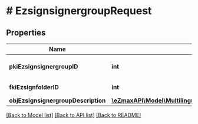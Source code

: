 # # EzsignsignergroupRequest

## Properties

Name | Type | Description | Notes
------------ | ------------- | ------------- | -------------
**pkiEzsignsignergroupID** | **int** | The unique ID of the Ezsignsignergroup | [optional]
**fkiEzsignfolderID** | **int** | The unique ID of the Ezsignfolder |
**objEzsignsignergroupDescription** | [**\eZmaxAPI\Model\MultilingualEzsignsignergroupDescription**](MultilingualEzsignsignergroupDescription.md) |  |

[[Back to Model list]](../../README.md#models) [[Back to API list]](../../README.md#endpoints) [[Back to README]](../../README.md)
